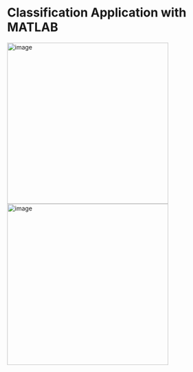 # Classification Application with MATLAB
<img width="375" alt="image" src="https://github.com/emirhanzeyrekk/Classification-App-With-MATLAB/assets/121854589/77df588b-d8aa-4a82-b0dc-4e3046e331e0">
<img width="375" alt="image" src="https://github.com/emirhanzeyrekk/Classification-App-With-MATLAB/assets/121854589/77ca9ac8-dade-4bc0-81e0-87dcf556ad4a">
